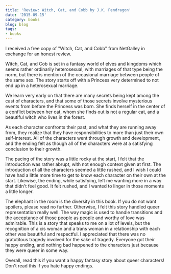 ```yaml
---
title: 'Review: Witch, Cat, and Cobb by J.K. Pendragon'
date: '2015-09-15'
category: books
blog: blog
tags:
- books
---
```


I received a free copy of "Witch, Cat, and Cobb" from NetGalley in exchange for an honest review.

Witch, Cat, and Cob is set in a fantasy world of elves and kingdoms which seems rather ordinarily heterosexual, with marriages of that type being the norm, but there is mention of the occasional marriage between people of the same sex. The story starts off with a Princess very determined to not end up in a heterosexual marriage.

We learn very early on that there are many secrets being kept among the cast of characters, and that some of those secrets involve mysterious events from before the Princess was born. She finds herself in the center of a conflict between her cat, whom she finds out is not a regular cat, and a beautiful witch who lives in the forest.

As each character confronts their past, and what they are running away from, they realize that they have responsibilities to more than just their own self-interest. All of the characters went through growth and development, and the ending felt as though all of the characters were at a satisfying conclusion to their growth.

The pacing of the story was a little rocky at the start, I felt that the introduction was rather abrupt, with not enough context given at first. The introduction of all the characters seemed a little rushed, and I wish I could have had a little more time to get to know each character on their own at the start. Likewise, the ending, while satisfying, left me wanting more in a way that didn't feel good. It felt rushed, and I wanted to linger in those moments a little longer.

The elephant in the room is the diversity in this book. If you do not want spoilers, please read no further. Otherwise, I felt this story handled queer representation really well. The way magic is used to handle transitions and the acceptance of those people as people and worthy of love was admirable. This is a story that speaks to me on a lot of levels, but the recognition of a cis woman and a trans woman in a relationship with each other was beautiful and respectful. I appreciated that there was no gratutitous tragedy involved for the sake of tragedy. Everyone got their happy ending, and nothing bad happened to the characters just because they were queer in some way.

Overall, read this if you want a happy fantasy story about queer characters! Don't read this if you hate happy endings.